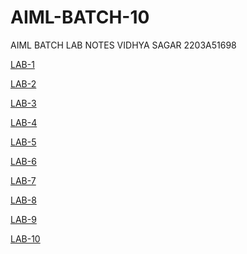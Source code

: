 # AIML-BATCH-10

AIML BATCH LAB NOTES
VIDHYA SAGAR
2203A51698

[LAB-1 ](https://github.com/vidhyasagar135/AIML-BATCH-10/blob/main/1.ipynb)

[LAB-2 ](https://github.com/vidhyasagar135/AIML-BATCH-10/blob/main/2.ipynb)

[LAB-3 ](https://github.com/vidhyasagar135/AIML-BATCH-10/blob/main/3.ipynb)

[LAB-4 ](https://github.com/vidhyasagar135/AIML-BATCH-10/blob/main/LAB_AIML_04.ipynb)

[LAB-5](https://github.com/vidhyasagar135/AIML-BATCH-10/blob/main/LAB_05.ipynb)

[LAB-6](https://github.com/vidhyasagar135/AIML-BATCH-10/blob/main/lab6.ipynb)

[LAB-7](https://github.com/vidhyasagar135/AIML-BATCH-10/blob/main/bc-7.ipynb)


[LAB-8](https://github.com/vidhyasagar135/AIML-BATCH-10/blob/main/LAB_08.ipynb)

[LAB-9](https://github.com/vidhyasagar135/AIML-BATCH-10/blob/main/LAB_09.ipynb)

[LAB-10](https://github.com/vidhyasagar135/AIML-BATCH-10/blob/main/LAB_10.ipynb)
